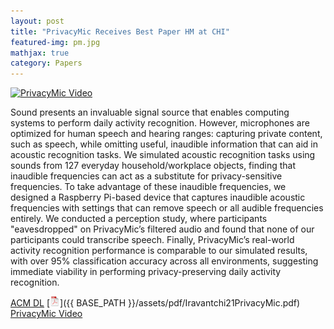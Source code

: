 ```yaml
---
layout: post
title: "PrivacyMic Receives Best Paper HM at CHI"
featured-img: pm.jpg
mathjax: true
category: Papers
---
```



[![PrivacyMic Video](http://img.youtube.com/vi/cFTm6kFC9uE/0.jpg)](https://www.youtube.com/watch?v=cFTm6kFC9uE "PrivacyMic")


Sound presents an invaluable signal source that enables computing systems to perform daily activity recognition. However, microphones are optimized for human speech and hearing ranges: capturing private content, such as speech, while omitting useful, inaudible information that can aid in acoustic recognition tasks. We simulated acoustic recognition tasks using sounds from 127 everyday household/workplace objects, finding that inaudible frequencies can act as a substitute for privacy-sensitive frequencies. To take advantage of these inaudible frequencies, we designed a Raspberry Pi-based device that captures inaudible acoustic frequencies with settings that can remove speech or all audible frequencies entirely. We conducted a perception study, where participants "eavesdropped" on PrivacyMic’s filtered audio and found that none of our participants could transcribe speech. Finally, PrivacyMic’s real-world activity recognition performance is comparable to our simulated results, with over 95% classification accuracy across all environments, suggesting immediate viability in performing privacy-preserving daily activity recognition.

[ACM DL](https://doi.org/10.1145/3411764.3445169) [![pdf](/assets/icons16/pdf-icon.png)]({{ BASE_PATH }}/assets/pdf/Iravantchi21PrivacyMic.pdf) [PrivacyMic Video](https://www.youtube.com/watch?v=cFTm6kFC9uE)